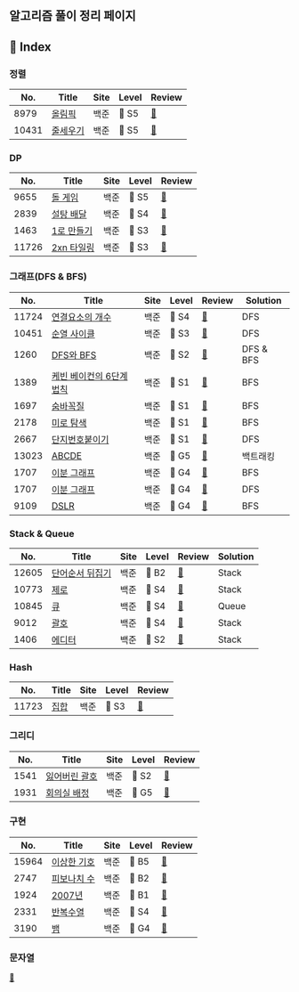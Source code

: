 
## 알고리즘 풀이 정리 페이지


## 🧾 Index

### 정렬

| No. | Title | Site | Level | Review |
|-----|-------|------|-------|------|
| 8979 | [올림픽](https://www.acmicpc.net/problem/8979) | 백준 |  🥈 S5 | [📝](./sliver/8979_올림픽.md) |
| 10431 | [줄세우기](https://www.acmicpc.net/problem/10431) | 백준 |  🥈 S5 | [📝](./sliver/10431_줄세우기.md) |

### DP

| No. | Title | Site | Level | Review |
|-----|-------|------|-------|------|
| 9655 | [돌 게임](https://www.acmicpc.net/problem/9655) | 백준 |  🥈 S5 | [📝](./dp/11726_2xn타일링.md) |
| 2839 | [설탕 배달](https://www.acmicpc.net/problem/2839) | 백준 |  🥈 S4 | [📝](./dp/2839_설탕배달.md) |
| 1463 | [1로 만들기](https://www.acmicpc.net/problem/1463) | 백준 |  🥈 S3 | [📝](./dp/1463_1로%20만들기.md) |
| 11726 | [2xn 타일링](https://www.acmicpc.net/problem/11726) | 백준 |  🥈 S3 | [📝](./dp/11726_2xn타일링.md) |

### 그래프(DFS & BFS)

| No. | Title | Site | Level | Review | Solution |
|-----|-------|------|-------|------|----|
| 11724 | [연결요소의 개수](https://www.acmicpc.net/problem/11724) | 백준 |  🥈 S4 | [📝](./sliver/11724_연결요소의개수.md) |  DFS |
| 10451 | [순열 사이클](https://www.acmicpc.net/problem/10451) | 백준 |  🥈 S3 | [📝](./sliver/10451_순열사이클.md) | DFS |
| 1260 | [DFS와 BFS](https://www.acmicpc.net/problem/1260) | 백준 |  🥈 S2 | [📝](./sliver/1260_DFS와BFS.md) | DFS & BFS| 
| 1389 | [케빈 베이컨의 6단계 법칙](https://www.acmicpc.net/problem/1389) | 백준 | 🥈 S1 | [📝](./sliver/1389_케빈베이컨의6단계법칙.md) |BFS| 
| 1697 | [숨바꼭질](https://www.acmicpc.net/problem/1697) | 백준 | 🥈 S1 | [📝](./sliver/1697_숨바꼭질.md) |BFS| 
| 2178 | [미로 탐색](https://www.acmicpc.net/problem/2178) | 백준 | 🥈 S1 | [📝](./sliver/2178_미로탐색.md) |BFS| 
| 2667 | [단지번호붙이기](https://www.acmicpc.net/problem/2667) | 백준 |  🥈 S1 | [📝](./sliver/2667_단지번호붙이기.md) |  DFS |
| 13023 | [ABCDE](https://www.acmicpc.net/problem/13023) | 백준 |  🥇 G5 | [📝](./gold/13023_ABCDE.md) |  백트래킹 |
| 1707 | [이분 그래프](https://www.acmicpc.net/problem/1707) | 백준 |  🥇 G4 | [📝](./gold/1707_이분그래프_bfs.md) |  BFS |
| 1707 | [이분 그래프](https://www.acmicpc.net/problem/1707) | 백준 |  🥇 G4 | [📝](./gold/1707_이분그래프_dfs.md) |  DFS |
| 9109 | [DSLR](https://www.acmicpc.net/problem/9109) | 백준 |  🥇 G4 | [📝](./gold/9019.DSLR.md) |  BFS |


### Stack & Queue

| No. | Title | Site | Level | Review | Solution |
|-----|-------|------|-------|------|----|
| 12605 | [단어순서 뒤집기](https://www.acmicpc.net/problem/12605) | 백준 |  🥉 B2 | [📝](./bronze/12605_단어순서뒤집기.md) | Stack |
| 10773 | [제로](https://www.acmicpc.net/problem/10773) | 백준 |  🥈 S4 | [📝](./sliver/10773_제로.md) | Stack |
| 10845 | [큐](https://www.acmicpc.net/problem/10845) | 백준 |  🥈 S4 | [📝](./sliver/10845_큐.md) | Queue |
| 9012 | [괄호](https://www.acmicpc.net/problem/9012) | 백준 |  🥈 S4 | [📝](./sliver/9012_괄호.md) |Stack | 
| 1406 | [에디터](https://www.acmicpc.net/problem/1406) | 백준 |  🥈 S2 | [📝](./sliver/1406_에디터.md) |Stack | 

### Hash

| No. | Title | Site | Level | Review |
|-----|-------|------|-------|------|
| 11723 | [집합](https://www.acmicpc.net/problem/11723) | 백준 |  🥈 S3 | [📝](./sliver/11723_집합.md) |

### 그리디

| No. | Title | Site | Level | Review |
|-----|-------|------|-------|------|
| 1541 | [잃어버린 괄호](https://www.acmicpc.net/problem/1541) | 백준 |  🥈 S2 | [📝](./sliver/1541_잃어버린괄호.md) |
| 1931 | [회의실 배정](https://www.acmicpc.net/problem/1931) | 백준 |  🥇 G5 | [📝](./gold/1931_회의실배정.md) |


### 구현 

| No. | Title | Site | Level | Review |
|-----|-------|------|-------|------|
| 15964 | [이상한 기호](https://www.acmicpc.net/problem/15964) | 백준 |  🥉 B5 | [📝](./bronze/15964_이상한기호.md) |
| 2747 | [피보나치 수](https://www.acmicpc.net/problem/2747) | 백준 |  🥉 B2 | [📝](./bronze/2747_피보나치수.md) |
| 1924 | [2007년](https://www.acmicpc.net/problem/1924) | 백준 |  🥉 B1 | [📝](./bronze/1924_2007년.md) |
| 2331 | [반복수열](https://www.acmicpc.net/problem/2331) | 백준 |  🥈 S4 | [📝](./sliver/2331_반복수열.md) |
| 3190 | [뱀](https://www.acmicpc.net/problem/3190) | 백준 |  🥇 G4 | [📝](./gold/3190_뱀.md) |


### 문자열 
[📝](./bronze/문자열.md)